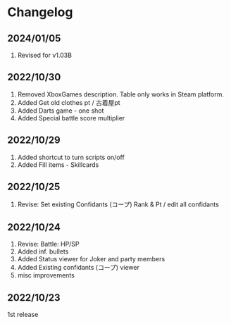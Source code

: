 # Changelog

## 2024/01/05  
1. Revised for v1.03B  

## 2022/10/30
1. Removed XboxGames description. Table only works in Steam platform.
1. Added Get old clothes pt / 古着屋pt
1. Added Darts game - one shot
1. Added Special battle score multiplier

## 2022/10/29  
1. Added shortcut to turn scripts on/off
1. Added Fill items - Skillcards

## 2022/10/25
1. Revise: Set existing Confidants (コープ) Rank & Pt / edit all confidants 

## 2022/10/24
1. Revise: Battle: HP/SP
1. Added inf. bullets
1. Added Status viewer for Joker and party members
1. Added Existing confidants (コープ) viewer
1. misc improvements  

## 2022/10/23
1st release
